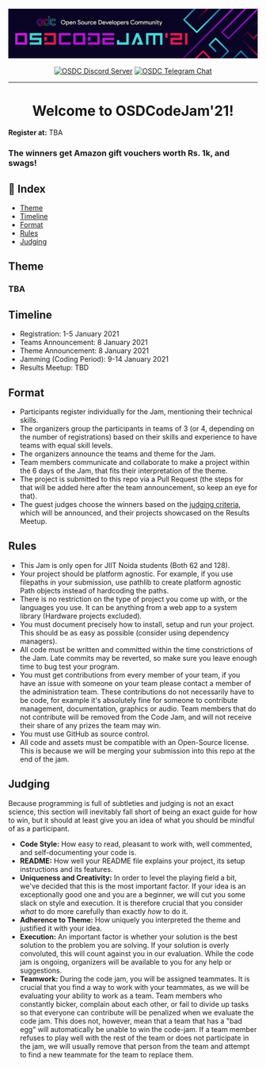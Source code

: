 ![OSDCodeJam Banner](./assets/codejam-banner.png)

<div align="center">

[![OSDC Discord Server](https://img.shields.io/discord/357949642266116108?color=magenta&label=discord&logo=discord&logoColor=white)](https://discord.gg/vfhyHW5BkJ) [![OSDC Telegram Chat](https://img.shields.io/badge/Telegram-osdc-blue?logo=telegram)](https://t.me/jiitosdc)

<hr>

# Welcome to OSDCodeJam'21!

</div>

**Register at:** TBA

### The winners get Amazon gift vouchers worth Rs. 1k, and swags!

## :ledger: Index
- [Theme](#theme)
- [Timeline](#timeline)
- [Format](#format)
- [Rules](#rules)
- [Judging](#judging)


## Theme
### TBA


## Timeline

- Registration: 1-5 January 2021
- Teams Announcement: 8 January 2021
- Theme Announcement: 8 January 2021
- Jamming (Coding Period): 9-14 January 2021
- Results Meetup: TBD


## Format

- Participants register individually for the Jam, mentioning their technical skills.
- The organizers group the participants in teams of 3 (or 4, depending on the number of registrations) based on their skills and experience to have teams with equal skill levels.
- The organizers announce the teams and theme for the Jam.
- Team members communicate and collaborate to make a project within the 6 days of the Jam, that fits their interpretation of the theme.
- The project is submitted to this repo via a Pull Request (the steps for that will be added here after the team announcement, so keep an eye for that).
- The guest judges choose the winners based on the [judging criteria](#judging), which will be announced, and their projects showcased on the Results Meetup.


## Rules

- This Jam is only open for JIIT Noida students (Both 62 and 128).
- Your project should be platform agnostic. For example, if you use filepaths in your submission, use pathlib to create platform agnostic Path objects instead of hardcoding the paths.
- There is no restriction on the type of project you come up with, or the languages you use. It can be anything from a web app to a system library (Hardware projects excluded).
- You must document precisely how to install, setup and run your project. This should be as easy as possible (consider using dependency managers).
- All code must be written and committed within the time constrictions of the Jam. Late commits may be reverted, so make sure you leave enough time to bug test your program.
- You must get contributions from every member of your team, if you have an issue with someone on your team please contact a member of the administration team. These contributions do not necessarily have to be code, for example it's absolutely fine for someone to contribute management, documentation, graphics or audio. Team members that do not contribute will be removed from the Code Jam, and will not receive their share of any prizes the team may win.
- You must use GitHub as source control.
- All code and assets must be compatible with an Open-Source license. This is because we will be merging your submission into this repo at the end of the jam.


## Judging

Because programming is full of subtleties and judging is not an exact science, this section will inevitably fall short of being an exact guide for how to win, but it should at least give you an idea of what you should be mindful of as a participant.

- **Code Style:** How easy to read, pleasant to work with, well commented, and self-documenting your code is.
- **README:** How well your README file explains your project, its setup instructions and its features.
- **Uniqueness and Creativity:** In order to level the playing field a bit, we've decided that this is the most important factor. If your idea is an exceptionally good one and you are a beginner, we will cut you some slack on style and execution. It is therefore crucial that you consider _what_ to do more carefully than exactly _how_ to do it.
- **Adherence to Theme:** How uniquely you interpreted the theme and justified it with your idea.
- **Execution:** An important factor is whether your solution is the best solution to the problem you are solving. If your solution is overly convoluted, this will count against you in our evaluation. While the code jam is ongoing, organizers will be available to you for any help or suggestions.
- **Teamwork:** During the code jam, you will be assigned teammates. It is crucial that you find a way to work with your teammates, as we will be evaluating your ability to work as a team. Team members who constantly bicker, complain about each other, or fail to divide up tasks so that everyone can contribute will be penalized when we evaluate the code jam. This does not, however, mean that a team that has a "bad egg" will automatically be unable to win the code-jam. If a team member refuses to play well with the rest of the team or does not participate in the jam, we will usually remove that person from the team and attempt to find a new teammate for the team to replace them.
